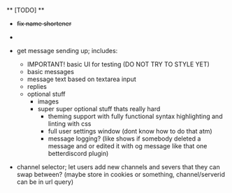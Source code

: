 ** [TODO] **

- ~~fix name shortener~~

- 

- get message sending up; includes:
  - IMPORTANT! basic UI for testing (DO NOT TRY TO STYLE YET)
  - basic messages
  - message text based on textarea input
  - replies
  - optional stuff
    - images
    - super super optional stuff thats really hard
      - theming support with fully functional syntax highlighting and linting with css
      - full user settings window (dont know how to do that atm)
      - message logging? (like shows if somebody deleted a message and or edited it with og message like that one betterdiscord plugin)

- channel selector; let users add new channels and severs that they can swap between? (maybe store in cookies or something, channel/serverid can be in url query)
